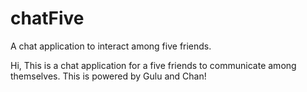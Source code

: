 # chatFive
A chat application to interact among five friends.


Hi, This is a chat application for a five friends to communicate among themselves. This is powered by Gulu and Chan!
